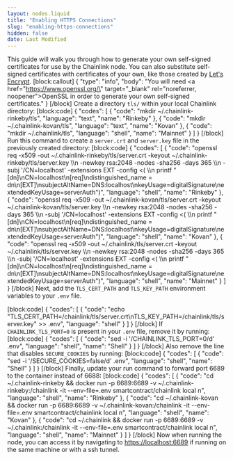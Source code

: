 ```yaml
---
layout: nodes.liquid
title: "Enabling HTTPS Connections"
slug: "enabling-https-connections"
hidden: false
date: Last Modified
---
```

This guide will walk you through how to generate your own self-signed certificates for use by the Chainlink node. You can also substitute self-signed certificates with certificates of your own, like those created by <a href="https://letsencrypt.org/" target="_blank" rel="noreferrer, noopener">Let's Encrypt</a>.
[block:callout]
{
  "type": "info",
  "body": "You will need <a href=\"https://www.openssl.org/\" target=\"_blank\" rel=\"noreferrer, noopener\">OpenSSL</a> in order to generate your own self-signed certificates."
}
[/block]
Create a directory `tls/` within your local Chainlink directory:
[block:code]
{
  "codes": [
    {
      "code": "mkdir ~/.chainlink-rinkeby/tls",
      "language": "text",
      "name": "Rinkeby"
    },
    {
      "code": "mkdir ~/.chainlink-kovan/tls",
      "language": "text",
      "name": "Kovan"
    },
    {
      "code": "mkdir ~/.chainlink/tls",
      "language": "shell",
      "name": "Mainnet"
    }
  ]
}
[/block]
Run this command to create a `server.crt` and `server.key` file in the previously created directory:
[block:code]
{
  "codes": [
    {
      "code": "openssl req -x509 -out  ~/.chainlink-rinkeby/tls/server.crt  -keyout ~/.chainlink-rinkeby/tls/server.key \\\n  -newkey rsa:2048 -nodes -sha256 -days 365 \\\n  -subj '/CN=localhost' -extensions EXT -config <( \\\n   printf \"[dn]\\nCN=localhost\\n[req]\\ndistinguished_name = dn\\n[EXT]\\nsubjectAltName=DNS:localhost\\nkeyUsage=digitalSignature\\nextendedKeyUsage=serverAuth\")",
      "language": "shell",
      "name": "Rinkeby"
    },
    {
      "code": "openssl req -x509 -out  ~/.chainlink-kovan/tls/server.crt  -keyout ~/.chainlink-kovan/tls/server.key \\\n  -newkey rsa:2048 -nodes -sha256 -days 365 \\\n  -subj '/CN=localhost' -extensions EXT -config <( \\\n   printf \"[dn]\\nCN=localhost\\n[req]\\ndistinguished_name = dn\\n[EXT]\\nsubjectAltName=DNS:localhost\\nkeyUsage=digitalSignature\\nextendedKeyUsage=serverAuth\")",
      "language": "shell",
      "name": "Kovan"
    },
    {
      "code": "openssl req -x509 -out  ~/.chainlink/tls/server.crt  -keyout ~/.chainlink/tls/server.key \\\n  -newkey rsa:2048 -nodes -sha256 -days 365 \\\n  -subj '/CN=localhost' -extensions EXT -config <( \\\n   printf \"[dn]\\nCN=localhost\\n[req]\\ndistinguished_name = dn\\n[EXT]\\nsubjectAltName=DNS:localhost\\nkeyUsage=digitalSignature\\nextendedKeyUsage=serverAuth\")",
      "language": "shell",
      "name": "Mainnet"
    }
  ]
}
[/block]
Next, add the `TLS_CERT_PATH` and `TLS_KEY_PATH` environment variables to your `.env` file.

[block:code]
{
  "codes": [
    {
      "code": "echo \"TLS_CERT_PATH=/chainlink/tls/server.crt\nTLS_KEY_PATH=/chainlink/tls/server.key\" >> .env",
      "language": "shell"
    }
  ]
}
[/block]
If `CHAINLINK_TLS_PORT=0` is present in your `.env` file, remove it by running:
[block:code]
{
  "codes": [
    {
      "code": "sed -i '/CHAINLINK_TLS_PORT=0/d' .env",
      "language": "shell",
      "name": "Shell"
    }
  ]
}
[/block]
Also remove the line that disables `SECURE_COOKIES` by running:
[block:code]
{
  "codes": [
    {
      "code": "sed -i '/SECURE_COOKIES=false/d' .env",
      "language": "shell",
      "name": "Shell"
    }
  ]
}
[/block]
Finally, update your run command to forward port 6689 to the container instead of 6688:
[block:code]
{
  "codes": [
    {
      "code": "cd ~/.chainlink-rinkeby && docker run -p 6689:6689 -v ~/.chainlink-rinkeby:/chainlink -it --env-file=.env smartcontract/chainlink local n",
      "language": "shell",
      "name": "Rinkeby"
    },
    {
      "code": "cd ~/.chainlink-kovan && docker run -p 6689:6689 -v ~/.chainlink-kovan:/chainlink -it --env-file=.env smartcontract/chainlink local n",
      "language": "shell",
      "name": "Kovan"
    },
    {
      "code": "cd ~/.chainlink && docker run -p 6689:6689 -v ~/.chainlink:/chainlink -it --env-file=.env smartcontract/chainlink local n",
      "language": "shell",
      "name": "Mainnet"
    }
  ]
}
[/block]
Now when running the node, you can access it by navigating to <a href="https://localhost:6689" target="_blank" rel="noreferrer, noopener">https://localhost:6689</a> if running on the same machine or with a ssh tunnel.